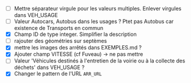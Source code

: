 - [ ] Mettre séparateur virgule pour les valeurs multiples. Enlever virgules dans VEH_USAGE
- [ ] Valeur Autocars, Autobus dans les usages ? Ptet pas Autobus car existence de Transports en commun
- [x] Champ ID de type integer. Simplifier la description
- [ ] rajouter des géométries sur septèmes
- [x] mettre les images des arrêtés dans EXEMPLES.md ?
- [x] Ajouter champ VITESSE (cf Fuveau) -> ne pas mettre
- [ ] Valeur 'Véhicules destinés à l'entretien de la voirie ou à la collecte des déchets' dans VEH_USAGE ?
- [x] Changer le pattern de l'URL `ARR_URL`
